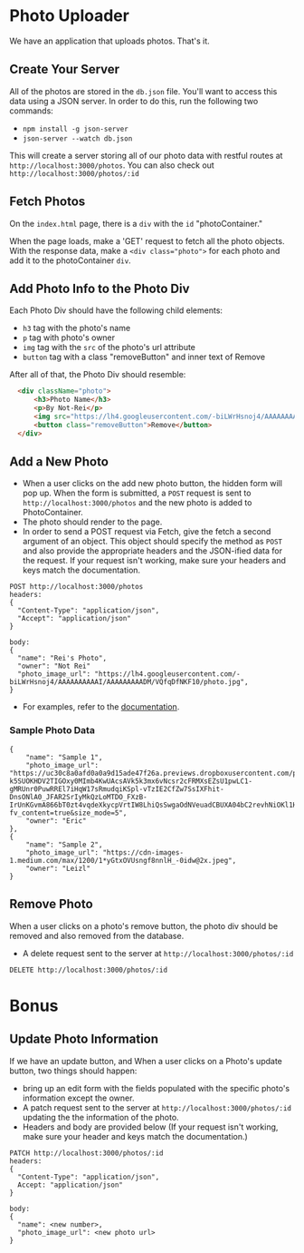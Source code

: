 # Photo Uploader

We have an application that uploads photos. That's it.

## Create Your Server

All of the photos are stored in the `db.json` file. You'll want to access this data using a JSON server. In order to do this, run the following two commands:

   * `npm install -g json-server`
   * `json-server --watch db.json`
   
This will create a server storing all of our photo data with restful routes
at `http://localhost:3000/photos`. You can also check out
`http://localhost:3000/photos/:id`

## Fetch Photos

On the `index.html` page, there is a `div` with the `id` "photoContainer."

When the page loads, make a 'GET' request to fetch all the photo objects. With the
response data, make a `<div class="photo">` for each photo and add it to the
photoContainer `div`.

## Add Photo Info to the Photo Div

Each Photo Div should have the following child elements:

  * `h3` tag with the photo's name
  * `p` tag with photo's owner
  * `img` tag with the `src` of the photo's url attribute 
  * `button` tag with a class "removeButton" and inner text of Remove

After all of that, the Photo Div should resemble:

```html
  <div className="photo">
      <h3>Photo Name</h3>
      <p>By Not-Rei</p>
      <img src="https://lh4.googleusercontent.com/-biLWrHsnoj4/AAAAAAAAAAI/AAAAAAAAADM/VQfqDfNKF10/photo.jpg">
      <button class="removeButton">Remove</button>
  </div>
```

## Add a New Photo

* When a user clicks on the add new photo button, the hidden form will pop up. When the form is submitted, a `POST` request is sent to `http://localhost:3000/photos` and the new photo is added to PhotoContainer.
* The photo should render to the page.
* In order to send a POST request via Fetch, give the fetch a second argument of an object. This object should specify the method as `POST` and also provide the appropriate headers and the JSON-ified data for the request. If your request isn't working, make sure your headers and keys match the documentation.

```
POST http://localhost:3000/photos
headers: 
{
  "Content-Type": "application/json",
  "Accept": "application/json"
}

body:
{
  "name": "Rei's Photo",
  "owner": "Not Rei"
  "photo_image_url": "https://lh4.googleusercontent.com/-biLWrHsnoj4/AAAAAAAAAAI/AAAAAAAAADM/VQfqDfNKF10/photo.jpg",
}
```
* For examples, refer to the [documentation](https://developer.mozilla.org/en-US/docs/Web/API/Fetch_API/Using_Fetch#Supplying_request_options).

### Sample Photo Data
```
{
    "name": "Sample 1",
    "photo_image_url": "https://uc30c8a0afd0a0a9d15ade47f26a.previews.dropboxusercontent.com/p/thumb/AAll56msw8YL1sz4N87Ja0LSX6BpNXfp0RLm-k5SUOKHDV2TIGOxy0MImb4KwUAcsAVk5k3mx6vNcsr2cFRMXsEZsU1pwLC1-gMRUnr0PuwRREl7iHqW17sRmudqiKSpl-vTzIE2CfZw7SsIXFhit-DnsONlA0_JFAR2SrIyMkQzLoMTDO_FXzB-IrUnKGvmA866bT0zt4vqdeXkycpVrtIW8LhiQsSwgaOdNVeuadCBUXA04bC2revhNiOKl1HmORXheGsHNtsyBrg5ZlA2JSZIbNbJnOHsGRZmJXSPd9TDEiIRCOOlEwozWUiEPtk4gfBzrDOqvBSz71UmmmSVGDNyhgzlmmEyXNPFpxR7wWRcdg/p.jpeg?fv_content=true&size_mode=5",
    "owner": "Eric"
},
{
    "name": "Sample 2",
    "photo_image_url": "https://cdn-images-1.medium.com/max/1200/1*yGtxOVUsngf8nnlH_-0idw@2x.jpeg",
    "owner": "Leizl"
}
```

## Remove Photo 

When a user clicks on a photo's remove button, the photo div should be removed and also removed from the database.

  * A delete request sent to the server at `http://localhost:3000/photos/:id`
  
```
DELETE http://localhost:3000/photos/:id
```

# Bonus 
## Update Photo Information

If we have an update button, and When a user clicks on a Photo's update button, two things should happen:

  * bring up an edit form with the fields populated with the specific photo's information except the owner.
  * A patch request sent to the server at `http://localhost:3000/photos/:id` updating the the information of the photo.
  * Headers and body are provided below (If your request isn't working, make sure your header and keys match the documentation.)
  
```
PATCH http://localhost:3000/photos/:id
headers: 
{
  "Content-Type": "application/json",
  Accept: "application/json"
}

body:
{
  "name": <new number>,
  "photo_image_url": <new photo url>
}
```